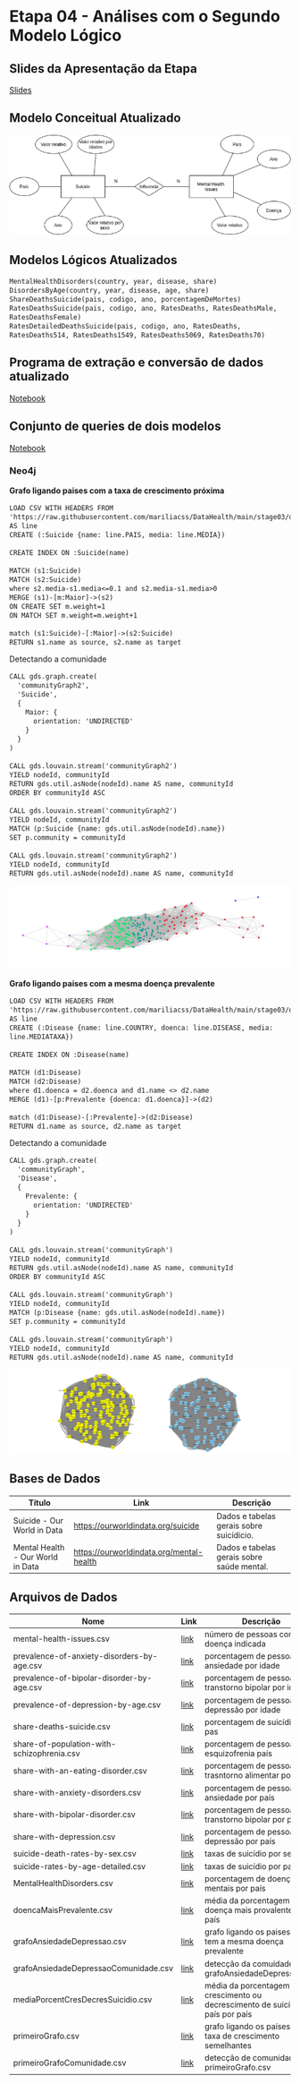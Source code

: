 # Etapa 04 - Análises com o Segundo Modelo Lógico
## Slides da Apresentação da Etapa
[Slides](https://github.com/mariliacss/DataHealth/blob/main/stage04/slides/stage04.pdf)

## Modelo Conceitual Atualizado
![modelo conceitual](https://github.com/mariliacss/DataHealth/blob/main/stage04/assets/Modelo%20Conceitual%20final.png)

## Modelos Lógicos Atualizados

```
MentalHealthDisorders(country, year, disease, share)
DisordersByAge(country, year, disease, age, share)
ShareDeathsSuicide(pais, codigo, ano, porcentagemDeMortes)
RatesDeathsSuicide(pais, codigo, ano, RatesDeaths, RatesDeathsMale, RatesDeathsFemale)
RatesDetailedDeathsSuicide(pais, codigo, ano, RatesDeaths, RatesDeaths514, RatesDeaths1549, RatesDeaths5069, RatesDeaths70)
```

## Programa de extração e conversão de dados atualizado
[Notebook](https://github.com/mariliacss/DataHealth/blob/main/stage04/notebooks/projetoBDFinal.ipynb)

## Conjunto de queries de dois modelos
[Notebook](https://github.com/mariliacss/DataHealth/blob/main/stage04/notebooks/projetoBDFinal.ipynb)

### Neo4j
**Grafo ligando paises com a taxa de crescimento próxima**
```
LOAD CSV WITH HEADERS FROM 'https://raw.githubusercontent.com/mariliacss/DataHealth/main/stage03/data/processed/mediaPorcentCresDecresSuicidio.csv' AS line
CREATE (:Suicide {name: line.PAIS, media: line.MÉDIA})

CREATE INDEX ON :Suicide(name)

MATCH (s1:Suicide)
MATCH (s2:Suicide)
where s2.media-s1.media<=0.1 and s2.media-s1.media>0
MERGE (s1)-[m:Maior]->(s2)
ON CREATE SET m.weight=1
ON MATCH SET m.weight=m.weight+1

match (s1:Suicide)-[:Maior]->(s2:Suicide)
RETURN s1.name as source, s2.name as target
```
Detectando a comunidade
```
CALL gds.graph.create(
  'communityGraph2',
  'Suicide',
  {
    Maior: {
      orientation: 'UNDIRECTED'
    }
  }
)

CALL gds.louvain.stream('communityGraph2')
YIELD nodeId, communityId
RETURN gds.util.asNode(nodeId).name AS name, communityId
ORDER BY communityId ASC

CALL gds.louvain.stream('communityGraph2')
YIELD nodeId, communityId
MATCH (p:Suicide {name: gds.util.asNode(nodeId).name})
SET p.community = communityId

CALL gds.louvain.stream('communityGraph2')
YIELD nodeId, communityId
RETURN gds.util.asNode(nodeId).name AS name, communityId
```
![grafo](https://github.com/mariliacss/DataHealth/blob/main/stage04/assets/grafo2.png)

**Grafo ligando paises com a mesma doença prevalente**
```
LOAD CSV WITH HEADERS FROM 'https://raw.githubusercontent.com/mariliacss/DataHealth/main/stage03/data/processed/doencaMaisPrevalente.csv' AS line
CREATE (:Disease {name: line.COUNTRY, doenca: line.DISEASE, media: line.MEDIATAXA})

CREATE INDEX ON :Disease(name)

MATCH (d1:Disease)
MATCH (d2:Disease)
where d1.doenca = d2.doenca and d1.name <> d2.name
MERGE (d1)-[p:Prevalente {doenca: d1.doenca}]->(d2)

match (d1:Disease)-[:Prevalente]->(d2:Disease)
RETURN d1.name as source, d2.name as target
```
Detectando a comunidade
```
CALL gds.graph.create(
  'communityGraph',
  'Disease',
  {
    Prevalente: {
      orientation: 'UNDIRECTED'
    }
  }
)

CALL gds.louvain.stream('communityGraph')
YIELD nodeId, communityId
RETURN gds.util.asNode(nodeId).name AS name, communityId
ORDER BY communityId ASC

CALL gds.louvain.stream('communityGraph')
YIELD nodeId, communityId
MATCH (p:Disease {name: gds.util.asNode(nodeId).name})
SET p.community = communityId

CALL gds.louvain.stream('communityGraph')
YIELD nodeId, communityId
RETURN gds.util.asNode(nodeId).name AS name, communityId
```
![grafo](https://github.com/mariliacss/DataHealth/blob/main/stage04/assets/grafo1.png)

## Bases de Dados

Título | Link | Descrição
------------ | ------------- | -------------
Suicide - Our World in Data | https://ourworldindata.org/suicide | Dados e tabelas gerais sobre suicídicio.
Mental Health - Our World in Data | https://ourworldindata.org/mental-health | Dados e tabelas gerais sobre saúde mental.

## Arquivos de Dados

Nome | Link | Descrição 
------------ | ------------- | -------------
mental-health-issues.csv | [link](https://github.com/mariliacss/DataHealth/blob/main/stage03/data/external/mental-health-issues.csv) | número de pessoas com a doença indicada
prevalence-of-anxiety-disorders-by-age.csv | [link](https://raw.githubusercontent.com/mariliacss/DataHealth/main/stage03/data/external/prevalence-of-anxiety-disorders-by-age.csv) | porcentagem de pessoas com ansiedade por idade
prevalence-of-bipolar-disorder-by-age.csv | [link](https://raw.githubusercontent.com/mariliacss/DataHealth/main/stage03/data/external/prevalence-of-bipolar-disorder-by-age.csv) | porcentagem de pessoas com transtorno bipolar por idade
prevalence-of-depression-by-age.csv | [link](https://raw.githubusercontent.com/mariliacss/DataHealth/main/stage03/data/external/prevalence-of-depression-by-age.csv) | porcentagem de pessoas com depressão por idade
share-deaths-suicide.csv | [link](https://raw.githubusercontent.com/mariliacss/DataHealth/main/stage03/data/external/share-deaths-suicide.csv) | porcentagem de suicídio por pas
share-of-population-with-schizophrenia.csv | [link](https://raw.githubusercontent.com/mariliacss/DataHealth/main/stage03/data/external/share-of-population-with-schizophrenia.csv) | porcentagem de pessoas com esquizofrenia país
share-with-an-eating-disorder.csv | [link](https://raw.githubusercontent.com/mariliacss/DataHealth/main/stage03/data/external/share-with-an-eating-disorder.csv) | porcentagem de pessoas com trasntorno alimentar por país
share-with-anxiety-disorders.csv | [link](https://raw.githubusercontent.com/mariliacss/DataHealth/main/stage03/data/external/share-with-anxiety-disorders.csv) | porcentagem de pessoas com ansiedade por país
share-with-bipolar-disorder.csv | [link](https://raw.githubusercontent.com/mariliacss/DataHealth/main/stage03/data/external/share-with-bipolar-disorder.csv) | porcentagem de pessoas com transtorno bipolar por país
share-with-depression.csv | [link](https://raw.githubusercontent.com/mariliacss/DataHealth/main/stage03/data/external/share-with-depression.csv) | porcentagem de pessoas com depressão por país
suicide-death-rates-by-sex.csv | [link](https://raw.githubusercontent.com/mariliacss/DataHealth/main/stage03/data/external/suicide-death-rates-by-sex.csv) | taxas de suicídio por sexo
suicide-rates-by-age-detailed.csv | [link](https://raw.githubusercontent.com/mariliacss/DataHealth/main/stage03/data/external/suicide-rates-by-age-detailed.csv) | taxas de suicídio por país
MentalHealthDisorders.csv | [link](https://raw.githubusercontent.com/mariliacss/DataHealth/main/stage03/data/processed/MentalHealthDisorders.csv) | porcentagem de doenças mentais por país
doencaMaisPrevalente.csv | [link](https://raw.githubusercontent.com/mariliacss/DataHealth/main/stage04/data/processed/doencaMaisPrevalente.csv) | média da porcentagem da doença mais provalente por país
grafoAnsiedadeDepressao.csv | [link](https://raw.githubusercontent.com/mariliacss/DataHealth/main/stage04/data/processed/grafoAnsiedadeDepressao.csv) | grafo ligando os paises que tem a mesma doença prevalente
grafoAnsiedadeDepressaoComunidade.csv | [link](https://raw.githubusercontent.com/mariliacss/DataHealth/main/stage04/data/processed/grafoAnsiedadeDepressaoComunidade.csv) | detecção da comuidade do grafoAnsiedadeDepressao.csv
mediaPorcentCresDecresSuicidio.csv | [link](https://raw.githubusercontent.com/mariliacss/DataHealth/main/stage04/data/processed/mediaPorcentCresDecresSuicidio.csv) | média da porcentagem de crescimento ou decrescimento de suicídio por país por país
primeiroGrafo.csv | [link](https://raw.githubusercontent.com/mariliacss/DataHealth/main/stage04/data/processed/primeiroGrafo.csv) | grafo ligando os países com taxa de crescimento semelhantes
primeiroGrafoComunidade.csv | [link](https://raw.githubusercontent.com/mariliacss/DataHealth/main/stage04/data/processed/primeiroGrafoComunidade.csv) | detecção de comunidade do primeiroGrafo.csv
